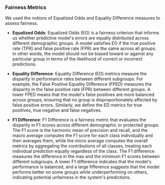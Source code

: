### Fairness Metrics

We used the notions of Equalized Odds and Equality Difference measures to assess fairness. 


- **Equalized Odds**: Equalized Odds (EO) is a fairness criterion that informs us whether predictive model's errors are equally distributed across different demographic groups. A model satisfies EO if the true positive rate (TPR) and false positive rate (FPR) are the same across all groups. In other words, the model should not be biased toward or against any particular group in terms of the likelihood of correct or incorrect predictions.

- **Equality Difference**: Equality Difference (ED) metrics measure the disparity in performance rates between different subgroups. For example, the False Positive Equality Difference (FPED) measures the disparity in the false positive rate (FPR) between different groups. A lower FPED means that the model's false positives are more balanced across groups, ensuring that no group is disproportionately affected by false positive errors. Similarly, we define the ED metrics for true positives, true negative and false negatives.

- **F1 Difference**: F1 Difference is a fairness metric that evaluates the disparity in F1 scores across different demographic or protected groups. The F1 score is the harmonic mean of precision and recall, and the macro average computes the F1 score for each class individually and then averages them, while the micro average computes the overall metrics by aggregating the contributions of all classes, treating each individual prediction equally regardless of the class. The F1 difference measures the difference in the max and the minimum F1 scores between different subgroups. A lower F1 difference indicates that the model's performance is balanced, and a large fifference suggests that the model performs better on some groups while underperforming on others, indicating potential unfairness in the system's predictions.







